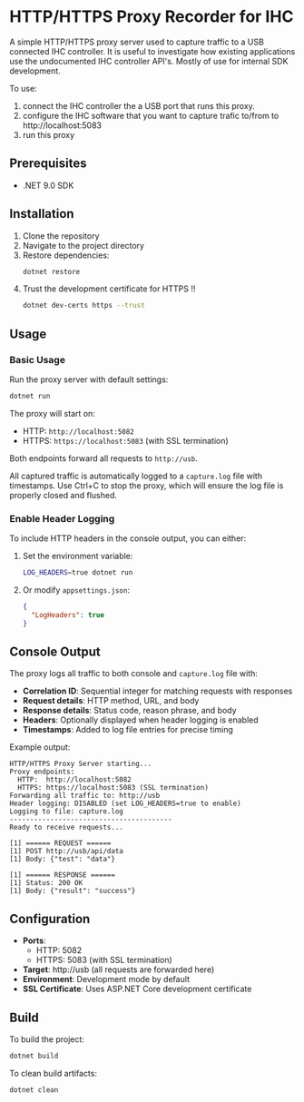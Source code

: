 # HTTP/HTTPS Proxy Recorder for IHC

A simple HTTP/HTTPS proxy server used to capture traffic to a USB connected IHC controller. It is useful to investigate how existing applications
use the undocumented IHC controller API's. Mostly of use for internal SDK development.

To use:
1) connect the IHC controller the a USB port that runs this proxy. 
2) configure the IHC software that you want to capture trafic to/from to http://localhost:5083
3) run this proxy

## Prerequisites

- .NET 9.0 SDK

## Installation

1. Clone the repository
2. Navigate to the project directory
3. Restore dependencies:
   ```bash
   dotnet restore
   ```
4. Trust the development certificate for HTTPS !!
   ```bash
   dotnet dev-certs https --trust
   ```

## Usage

### Basic Usage

Run the proxy server with default settings:
```bash
dotnet run
```

The proxy will start on:
- HTTP: `http://localhost:5082`
- HTTPS: `https://localhost:5083` (with SSL termination)

Both endpoints forward all requests to `http://usb`.

All captured traffic is automatically logged to a `capture.log` file with timestamps. Use Ctrl+C to stop the proxy, which will ensure the log file is properly closed and flushed.

### Enable Header Logging

To include HTTP headers in the console output, you can either:

1. Set the environment variable:
   ```bash
   LOG_HEADERS=true dotnet run
   ```

2. Or modify `appsettings.json`:
   ```json
   {
     "LogHeaders": true
   }
   ```

## Console Output

The proxy logs all traffic to both console and `capture.log` file with:
- **Correlation ID**: Sequential integer for matching requests with responses
- **Request details**: HTTP method, URL, and body
- **Response details**: Status code, reason phrase, and body
- **Headers**: Optionally displayed when header logging is enabled
- **Timestamps**: Added to log file entries for precise timing

Example output:
```
HTTP/HTTPS Proxy Server starting...
Proxy endpoints:
  HTTP:  http://localhost:5082
  HTTPS: https://localhost:5083 (SSL termination)
Forwarding all traffic to: http://usb
Header logging: DISABLED (set LOG_HEADERS=true to enable)
Logging to file: capture.log
----------------------------------------
Ready to receive requests...

[1] ====== REQUEST ======
[1] POST http://usb/api/data
[1] Body: {"test": "data"}

[1] ====== RESPONSE ======
[1] Status: 200 OK
[1] Body: {"result": "success"}
```

## Configuration

- **Ports**:
  - HTTP: 5082
  - HTTPS: 5083 (with SSL termination)
- **Target**: http://usb (all requests are forwarded here)
- **Environment**: Development mode by default
- **SSL Certificate**: Uses ASP.NET Core development certificate

## Build

To build the project:
```bash
dotnet build
```

To clean build artifacts:
```bash
dotnet clean
```
